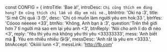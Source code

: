 const CONFIG = {
    introTitle: 'Bae à!',
    introDesc: `Chị cũng thích em đúng hong?
     Em cũng thích chị lắm
    vô đây em nói nè.`,
    btnIntro: 'Oki nạ :3',
    title: 'Si mê Chị quá :3 😙',
    desc: 'Chị có muốn làm người yêu em hok:33 ',
    btnYes: 'Cóooo nèeeee <33',
    btnNo: 'Không, Anh bạn à :3',
    question:'Trên thế giới hơn 7 tỉ người mà sao em lại yêu anh <3',
    btnReply: 'Nói cho anh lí do đi nèo <3',
    reply: 'Yêu thì yêu mà không yêu thì yêu <33333333',
    mess: 'Anh biết mà 🥰. Yêu em nhiều nhiều 😘😘',
    messDesc: 'Anh rất là yêu em <3333.',
    btnAccept: 'Okiiiii lunn <3',
    messLink: 'http://fb.com'
